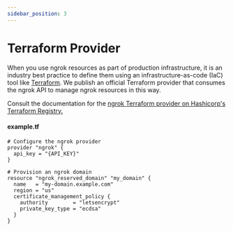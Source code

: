```yaml
---
sidebar_position: 3
---
```


# Terraform Provider

When you use ngrok resources as part of production infrastructure, it is an industry best practice to define them using an infrastructure-as-code (IaC) tool like [Terraform](https://www.terraform.io/). We publish an official Terraform provider that consumes the ngrok API to manage ngrok resources in this way.

Consult the documentation for the [ngrok Terraform provider on Hashicorp's Terraform Registry.](https://registry.terraform.io/providers/ngrok/ngrok/latest/docs)

#### example.tf

```hcl
# Configure the ngrok provider
provider "ngrok" {
  api_key = "{API_KEY}"
}

# Provision an ngrok domain
resource "ngrok_reserved_domain" "my_domain" {
  name   = "my-domain.example.com"
  region = "us"
  certificate_management_policy {
    authority        = "letsencrypt"
    private_key_type = "ecdsa"
  }
}
```
